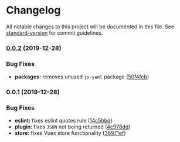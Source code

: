 # Changelog

All notable changes to this project will be documented in this file. See [standard-version](https://github.com/conventional-changelog/standard-version) for commit guidelines.

### [0.0.2](https://github.com/davidroyer/nuxt-navi/compare/v0.0.1...v0.0.2) (2019-12-28)


### Bug Fixes

* **packages:** removes unused `js-yaml` package ([50f4feb](https://github.com/davidroyer/nuxt-navi/commit/50f4febb6dc81b2b1aa41efb58f16d7433ec45b6))

### 0.0.1 (2019-12-28)


### Bug Fixes

* **eslint:** fixes eslint quotes rule ([14c5bbd](https://github.com/davidroyer/nuxt-navi/commit/14c5bbdc84c50b1c6de97a2e68d1d29a4a2dbf6d))
* **plugin:** fixes `JSON` not being returned ([4c978dd](https://github.com/davidroyer/nuxt-navi/commit/4c978dd33333ef8433bba273875d34a344aa6124))
* **store:** fixes Vuex store functionality ([36971ef](https://github.com/davidroyer/nuxt-navi/commit/36971efa1e2a008a71ab30996a1f576346e5f780))
